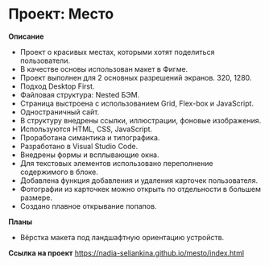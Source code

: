 # Проект: Место

**Описание**

* Проект о красивых местах, которыми хотят поделиться пользователи.
* В качестве основы использован макет в Фигме.
* Проект выполнен для 2 основных разрешений экранов. 320, 1280.
* Подход Desktop First.
* Файловая структура: Nested БЭМ.
* Страница выстроена с использованием Grid, Flex-box и JavaScript.
* Одностраничный сайт.
* В структуру внедрены ссылки, иллюстрации, фоновые изображения.
* Используются HTML, CSS, JavaScript.
* Проработана симантика и типографика.
* Разработано в Visual Studio Code.
* Внедрены формы и всплывающие окна.
* Для текстовых элементов использовано переполнение содержимого в блоке.
* Добавлена функция добавления и удаления карточек пользователя.
* Фотографии из карточкек можно открыть по отдельности в большем размере.
* Создано плавное открывание попапов.

**Планы**
* Вёрстка макета под ландшафтную ориентацию устройств.

**Ссылка на проект**
https://nadia-seliankina.github.io/mesto/index.html
